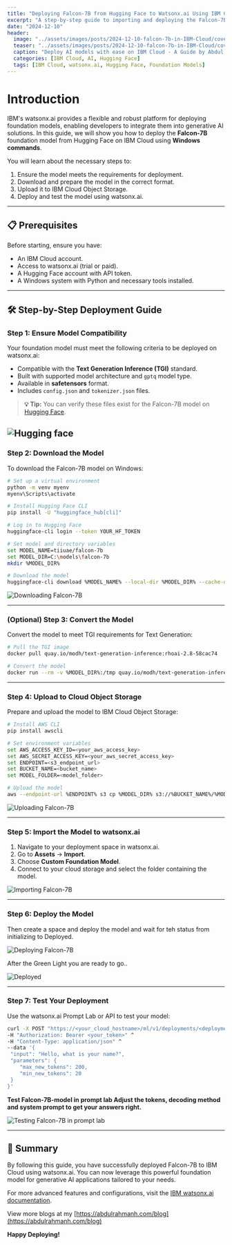 ```yaml
---
title: "Deploying Falcon-7B from Hugging Face to Watsonx.ai Using IBM Cloud Storage"
excerpt: "A step-by-step guide to importing and deploying the Falcon-7B foundation model from Hugging Face to IBM Cloud using watsonx.ai."
date: "2024-12-10"
header:
  image: "../assets/images/posts/2024-12-10-falcon-7b-in-IBM-Cloud/cover.png"
  teaser: "../assets/images/posts/2024-12-10-falcon-7b-in-IBM-Cloud/cover.png"
  caption: "Deploy AI models with ease on IBM Cloud - A Guide by Abdul Rahman"
  categories: [IBM Cloud, AI, Hugging Face]
  tags: [IBM Cloud, watsonx.ai, Hugging Face, Foundation Models]
---
```


# Introduction

IBM's watsonx.ai provides a flexible and robust platform for deploying foundation models, enabling developers to integrate them into generative AI solutions. In this guide, we will show you how to deploy the **Falcon-7B** foundation model from Hugging Face on IBM Cloud using **Windows commands**.

You will learn about the necessary steps to:
1. Ensure the model meets the requirements for deployment.
2. Download and prepare the model in the correct format.
3. Upload it to IBM Cloud Object Storage.
4. Deploy and test the model using watsonx.ai.

---

## 📋 Prerequisites

Before starting, ensure you have:
- An IBM Cloud account.
- Access to watsonx.ai (trial or paid).
- A Hugging Face account with API token.
- A Windows system with Python and necessary tools installed.

---

## 🛠️ Step-by-Step Deployment Guide

### Step 1: Ensure Model Compatibility

Your foundation model must meet the following criteria to be deployed on watsonx.ai:

- Compatible with the **Text Generation Inference (TGI)** standard.
- Built with supported model architecture and `gptq` model type.
- Available in **safetensors** format.
- Includes `config.json` and `tokenizer.json` files.

> **💡 Tip:** You can verify these files exist for the Falcon-7B model on [Hugging Face](https://huggingface.co/tiiuae/falcon-7b).

![Hugging face](../assets/images/posts/2024-12-10-falcon-7b-in-IBM-Cloud/1.jpg)
---

### Step 2: Download the Model

To download the Falcon-7B model on Windows:

```bash
# Set up a virtual environment
python -m venv myenv
myenv\Scripts\activate

# Install Hugging Face CLI
pip install -U "huggingface_hub[cli]"

# Log in to Hugging Face
huggingface-cli login --token YOUR_HF_TOKEN

# Set model and directory variables
set MODEL_NAME=tiiuae/falcon-7b
set MODEL_DIR=C:\models\falcon-7b
mkdir %MODEL_DIR%

# Download the model
huggingface-cli download %MODEL_NAME% --local-dir %MODEL_DIR% --cache-dir %MODEL_DIR%
```

![Downloading Falcon-7B](../assets/images/posts/2024-12-10-falcon-7b-in-IBM-Cloud/2.jpg)

---

### (Optional) Step 3: Convert the Model

Convert the model to meet TGI requirements for Text Generation:

```bash
# Pull the TGI image
docker pull quay.io/modh/text-generation-inference:rhoai-2.8-58cac74

# Convert the model
docker run --rm -v %MODEL_DIR%:/tmp quay.io/modh/text-generation-inference:rhoai-2.8-58cac74 bash -c "export MODEL_PATH=/tmp; text-generation-server convert-to-safetensors ${MODEL_PATH}; text-generation-server convert-to-fast-tokenizer ${MODEL_PATH}"
```


---

### Step 4: Upload to Cloud Object Storage

Prepare and upload the model to IBM Cloud Object Storage:

```bash
# Install AWS CLI
pip install awscli

# Set environment variables
set AWS_ACCESS_KEY_ID=<your_aws_access_key>
set AWS_SECRET_ACCESS_KEY=<your_aws_secret_access_key>
set ENDPOINT=<s3_endpoint_url>
set BUCKET_NAME=<bucket_name>
set MODEL_FOLDER=<model_folder>

# Upload the model
aws --endpoint-url %ENDPOINT% s3 cp %MODEL_DIR% s3://%BUCKET_NAME%/%MODEL_FOLDER%/ --recursive --follow-symlinks
```

![Uploading Falcon-7B](../assets/images/posts/2024-12-10-falcon-7b-in-IBM-Cloud/3.jpg)

---

### Step 5: Import the Model to watsonx.ai

1. Navigate to your deployment space in watsonx.ai.
2. Go to **Assets** → **Import**.
3. Choose **Custom Foundation Model**.
4. Connect to your cloud storage and select the folder containing the model.

![Importing Falcon-7B](../assets/images/posts/2024-12-10-falcon-7b-in-IBM-Cloud/4.jpg)

---

### Step 6: Deploy the Model

Then create a space and deploy the model and wait for teh status from initializing to Deployed.

![Deploying Falcon-7B](../assets/images/posts/2024-12-10-falcon-7b-in-IBM-Cloud/5.jpg)

After the Green Light you are ready to go..

![Deployed](../assets/images/posts/2024-12-10-falcon-7b-in-IBM-Cloud/6.jpg)


---

### Step 7: Test Your Deployment

Use the watsonx.ai Prompt Lab or API to test your model:

```bash
curl -X POST "https://<your_cloud_hostname>/ml/v1/deployments/<deployment_id>/text/generation?version=2024-01-29" ^
-H "Authorization: Bearer <your_token>" ^
-H "Content-Type: application/json" ^
--data '{
 "input": "Hello, what is your name?",
 "parameters": {
    "max_new_tokens": 200,
    "min_new_tokens": 20
 }
}'
```

**Test Falcon-7B-model in prompt lab Adjust the tokens, decoding method and system prompt to get your answers right.**

![Testing Falcon-7B in prompt lab](../assets/images/posts/2024-12-10-falcon-7b-in-IBM-Cloud/7.jpg)

---

## 🎉 Summary

By following this guide, you have successfully deployed Falcon-7B to IBM Cloud using watsonx.ai. You can now leverage this powerful foundation model for generative AI applications tailored to your needs.

For more advanced features and configurations, visit the [IBM watsonx.ai documentation](https://www.ibm.com/docs/en/watsonx).

View more blogs at my [https://abdulrahmanh.com/blog](https://abdulrahmanh.com/blog)

**Happy Deploying!**

